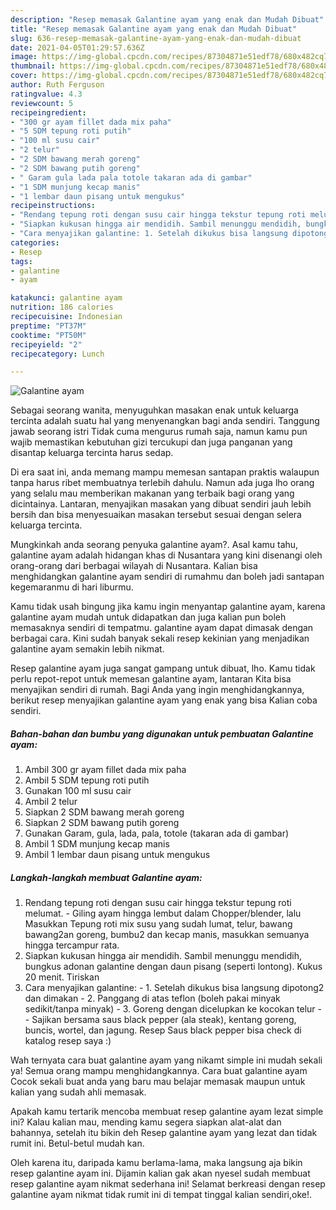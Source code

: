 ```yaml
---
description: "Resep memasak Galantine ayam yang enak dan Mudah Dibuat"
title: "Resep memasak Galantine ayam yang enak dan Mudah Dibuat"
slug: 636-resep-memasak-galantine-ayam-yang-enak-dan-mudah-dibuat
date: 2021-04-05T01:29:57.636Z
image: https://img-global.cpcdn.com/recipes/87304871e51edf78/680x482cq70/galantine-ayam-foto-resep-utama.jpg
thumbnail: https://img-global.cpcdn.com/recipes/87304871e51edf78/680x482cq70/galantine-ayam-foto-resep-utama.jpg
cover: https://img-global.cpcdn.com/recipes/87304871e51edf78/680x482cq70/galantine-ayam-foto-resep-utama.jpg
author: Ruth Ferguson
ratingvalue: 4.3
reviewcount: 5
recipeingredient:
- "300 gr ayam fillet dada mix paha"
- "5 SDM tepung roti putih"
- "100 ml susu cair"
- "2 telur"
- "2 SDM bawang merah goreng"
- "2 SDM bawang putih goreng"
- " Garam gula lada pala totole takaran ada di gambar"
- "1 SDM munjung kecap manis"
- "1 lembar daun pisang untuk mengukus"
recipeinstructions:
- "Rendang tepung roti dengan susu cair hingga tekstur tepung roti melumat. Giling ayam hingga lembut dalam Chopper/blender, lalu Masukkan Tepung roti mix susu yang sudah lumat, telur, bawang bawang2an goreng, bumbu2 dan kecap manis, masukkan semuanya hingga tercampur rata."
- "Siapkan kukusan hingga air mendidih. Sambil menunggu mendidih, bungkus adonan galantine dengan daun pisang (seperti lontong). Kukus 20 menit. Tiriskan"
- "Cara menyajikan galantine: 1. Setelah dikukus bisa langsung dipotong2 dan dimakan 2. Panggang di atas teflon (boleh pakai minyak sedikit/tanpa minyak) 3. Goreng dengan dicelupkan ke kocokan telur  Sajikan bersama saus black pepper (ala steak), kentang goreng, buncis, wortel, dan jagung. Resep Saus black pepper bisa check di katalog resep saya :)"
categories:
- Resep
tags:
- galantine
- ayam

katakunci: galantine ayam 
nutrition: 186 calories
recipecuisine: Indonesian
preptime: "PT37M"
cooktime: "PT50M"
recipeyield: "2"
recipecategory: Lunch

---
```



![Galantine ayam](https://img-global.cpcdn.com/recipes/87304871e51edf78/680x482cq70/galantine-ayam-foto-resep-utama.jpg)

Sebagai seorang wanita, menyuguhkan masakan enak untuk keluarga tercinta adalah suatu hal yang menyenangkan bagi anda sendiri. Tanggung jawab seorang istri Tidak cuma mengurus rumah saja, namun kamu pun wajib memastikan kebutuhan gizi tercukupi dan juga panganan yang disantap keluarga tercinta harus sedap.

Di era  saat ini, anda memang mampu memesan santapan praktis walaupun tanpa harus ribet membuatnya terlebih dahulu. Namun ada juga lho orang yang selalu mau memberikan makanan yang terbaik bagi orang yang dicintainya. Lantaran, menyajikan masakan yang dibuat sendiri jauh lebih bersih dan bisa menyesuaikan masakan tersebut sesuai dengan selera keluarga tercinta. 



Mungkinkah anda seorang penyuka galantine ayam?. Asal kamu tahu, galantine ayam adalah hidangan khas di Nusantara yang kini disenangi oleh orang-orang dari berbagai wilayah di Nusantara. Kalian bisa menghidangkan galantine ayam sendiri di rumahmu dan boleh jadi santapan kegemaranmu di hari liburmu.

Kamu tidak usah bingung jika kamu ingin menyantap galantine ayam, karena galantine ayam mudah untuk didapatkan dan juga kalian pun boleh memasaknya sendiri di tempatmu. galantine ayam dapat dimasak dengan berbagai cara. Kini sudah banyak sekali resep kekinian yang menjadikan galantine ayam semakin lebih nikmat.

Resep galantine ayam juga sangat gampang untuk dibuat, lho. Kamu tidak perlu repot-repot untuk memesan galantine ayam, lantaran Kita bisa menyajikan sendiri di rumah. Bagi Anda yang ingin menghidangkannya, berikut resep menyajikan galantine ayam yang enak yang bisa Kalian coba sendiri.

<!--inarticleads1-->

##### Bahan-bahan dan bumbu yang digunakan untuk pembuatan Galantine ayam:

1. Ambil 300 gr ayam fillet dada mix paha
1. Ambil 5 SDM tepung roti putih
1. Gunakan 100 ml susu cair
1. Ambil 2 telur
1. Siapkan 2 SDM bawang merah goreng
1. Siapkan 2 SDM bawang putih goreng
1. Gunakan  Garam, gula, lada, pala, totole (takaran ada di gambar)
1. Ambil 1 SDM munjung kecap manis
1. Ambil 1 lembar daun pisang untuk mengukus




<!--inarticleads2-->

##### Langkah-langkah membuat Galantine ayam:

1. Rendang tepung roti dengan susu cair hingga tekstur tepung roti melumat. - Giling ayam hingga lembut dalam Chopper/blender, lalu Masukkan Tepung roti mix susu yang sudah lumat, telur, bawang bawang2an goreng, bumbu2 dan kecap manis, masukkan semuanya hingga tercampur rata.
1. Siapkan kukusan hingga air mendidih. Sambil menunggu mendidih, bungkus adonan galantine dengan daun pisang (seperti lontong). Kukus 20 menit. Tiriskan
1. Cara menyajikan galantine: - 1. Setelah dikukus bisa langsung dipotong2 dan dimakan - 2. Panggang di atas teflon (boleh pakai minyak sedikit/tanpa minyak) - 3. Goreng dengan dicelupkan ke kocokan telur -  - Sajikan bersama saus black pepper (ala steak), kentang goreng, buncis, wortel, dan jagung. Resep Saus black pepper bisa check di katalog resep saya :)




Wah ternyata cara buat galantine ayam yang nikamt simple ini mudah sekali ya! Semua orang mampu menghidangkannya. Cara buat galantine ayam Cocok sekali buat anda yang baru mau belajar memasak maupun untuk kalian yang sudah ahli memasak.

Apakah kamu tertarik mencoba membuat resep galantine ayam lezat simple ini? Kalau kalian mau, mending kamu segera siapkan alat-alat dan bahannya, setelah itu bikin deh Resep galantine ayam yang lezat dan tidak rumit ini. Betul-betul mudah kan. 

Oleh karena itu, daripada kamu berlama-lama, maka langsung aja bikin resep galantine ayam ini. Dijamin kalian gak akan nyesel sudah membuat resep galantine ayam nikmat sederhana ini! Selamat berkreasi dengan resep galantine ayam nikmat tidak rumit ini di tempat tinggal kalian sendiri,oke!.

